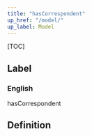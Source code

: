 ```yaml
---
title: "hasCorrespondent"
up_href: "/model/"
up_label: Model
---
```


[TOC]

## Label

### English
hasCorrespondent


## Definition



    
